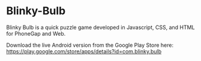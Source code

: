 # Blinky-Bulb
Blinky Bulb is a quick puzzle game developed in Javascript, CSS, and HTML for PhoneGap and Web.

Download the live Android version from the Google Play Store here: https://play.google.com/store/apps/details?id=com.blinky.bulb
